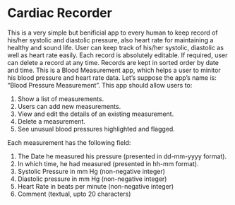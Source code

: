 # Cardiac Recorder
This is a very simple but benificial app to every human to keep record of his/her systolic and diastolic pressure, also heart rate for maintaining a healthy and sound life.
User can keep track of his/her systolic, diastolic as well as heart rate easily.
Each record is absolutely editable.
If required, user can delete a record at any time.
Records are kept in sorted order by date and time.
This is a Blood Measurement app, which helps a user to minitor his blood pressure and heart rate data. Let’s suppose the app’s name is: “Blood Pressure Measurement”. This app should allow users to:

1. Show a list of measurements.
2. Users can add new measurements.
3. View and edit the details of an existing measurement.
4. Delete a measurement.
5. See unusual blood pressures highlighted and flagged.

Each measurement has the following field:

1. The Date he measured his pressure (presented in dd-mm-yyyy format).
2. In which time, he had measured (presented in hh-mm format).
3. Systolic Pressure in mm Hg (non-negative integer)
4. Diastolic pressure in mm Hg (non-negative integer)
5. Heart Rate in beats per minute (non-negative integer)
6. Comment (textual, upto 20 characters)
